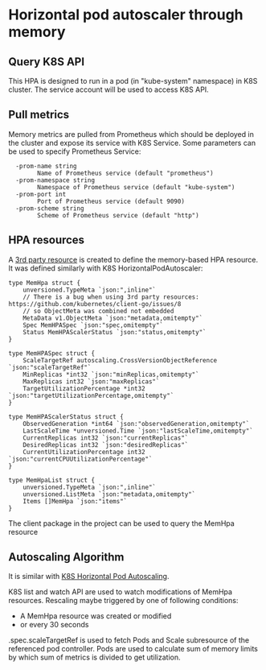 # Horizontal pod autoscaler through memory

## Query K8S API

This HPA is designed to run in a pod (in "kube-system" namespace) in K8S cluster. The service account will be used to 
access K8S API.

## Pull metrics

Memory metrics are pulled from Prometheus which should be deployed in the cluster and expose its service with K8S Service.
Some parameters can be used to specify Prometheus Service:

```
  -prom-name string
        Name of Prometheus service (default "prometheus")
  -prom-namespace string
        Namespace of Prometheus service (default "kube-system")
  -prom-port int
        Port of Prometheus service (default 9090)
  -prom-scheme string
        Scheme of Prometheus service (default "http")
```

## HPA resources

A [3rd party resource](https://kubernetes.io/docs/user-guide/thirdpartyresources/) is created to define the 
memory-based HPA resource. It was defined similarly with K8S HorizontalPodAutoscaler:

```
type MemHpa struct {
	unversioned.TypeMeta `json:",inline"`
	// There is a bug when using 3rd party resources: https://github.com/kubernetes/client-go/issues/8
	// so ObjectMeta was combined not embedded
	MetaData v1.ObjectMeta `json:"metadata,omitempty"`
	Spec MemHPASpec `json:"spec,omitempty"`
	Status MemHPAScalerStatus `json:"status,omitempty"`
}

type MemHPASpec struct {
	ScaleTargetRef autoscaling.CrossVersionObjectReference `json:"scaleTargetRef"`
	MinReplicas *int32 `json:"minReplicas,omitempty"`
	MaxReplicas int32 `json:"maxReplicas"`
	TargetUtilizationPercentage *int32 `json:"targetUtilizationPercentage,omitempty"`
}

type MemHPAScalerStatus struct {
	ObservedGeneration *int64 `json:"observedGeneration,omitempty"`
	LastScaleTime *unversioned.Time `json:"lastScaleTime,omitempty"`
	CurrentReplicas int32 `json:"currentReplicas"`
	DesiredReplicas int32 `json:"desiredReplicas"`
	CurrentUtilizationPercentage int32 `json:"currentCPUUtilizationPercentage"`
}

type MemHpaList struct {
	unversioned.TypeMeta `json:",inline"`
	unversioned.ListMeta `json:"metadata,omitempty"`
	Items []MemHpa `json:"items"`
}
```

The client package in the project can be used to query the MemHpa resource

## Autoscaling Algorithm

It is similar with [K8S Horizontal Pod Autoscaling](https://github.com/kubernetes/community/blob/master/contributors/design-proposals/horizontal-pod-autoscaler.md).

K8S list and watch API are used to watch modifications of MemHpa resources. Rescaling maybe triggered by one of 
following conditions:

* A MemHpa resource was created or modified
* or every 30 seconds

.spec.scaleTargetRef is used to fetch Pods and Scale subresource of the referenced pod controller. Pods are used to 
calculate sum of memory limits by which sum of metrics is divided to get utilization. 